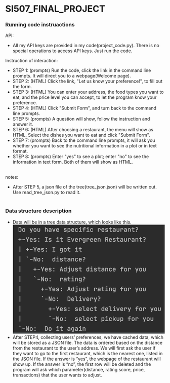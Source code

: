# SI507_FINAL_PROJECT

### Running code instruactions

API: </br>
  - All my API keys are provided in my code(project_code.py). There is no special operations to access API keys. Just run the code. </br>

Instruction of interaction: </br>
  - STEP 1: (prompts) Run the code, click the link in the command line prompts. It will direct you to a webpage(Welcome page). </br>
  - STEP 2: (HTML) Click the link, "Let us know your preference!", to fill out the form. </br>
  - STEP 3: (HTML) You can enter your address, the food types you want to eat, and the price level you can accept, to let the program know your preference. </br>
  - STEP 4: (HTML) Click "Submit Form", and turn back to the command line prompts. </br>
  - STEP 5: (prompts) A question will show, follow the instruction and answer it. </br>
  - STEP 6: (HTML) After choosing a restaurant, the menu will show as HTML. Select the dishes you want to eat and click "Submit Form". </br>
  - STEP 7: (prompts) Back to the command line prompts, it will ask you whether you want to see the nutritional information in a plot or in text format. </br>
  - STEP 8: (prompts) Enter "yes" to see a plot; enter "no" to see the information in text form. Both of them will show as HTML. </br></br>


notes: </br>
  - After STEP 5, a json file of the tree(tree_json.json) will be written out. Use read_tree_json.py to read it. </br></br>


### Data structure description

  - Data will be in a tree data structure, which looks like this.
![alt_text](https://github.com/liu0ing0ing/SI507_FINAL_PROJECT/blob/main/tree.png?raw=true)</br>
  - After STEP4, collecting users’ preferences, we have cached data, which will be stored as a JSON file. The data is ordered based on the distance from the restaurant to the user’s address. We will first ask the user if they want to go to the first restaurant, which is the nearest one, listed in the JSON file. If the answer is “yes”, the webpage of the restaurant will show up. If the answer is “no”, the first row will be deleted and the program will ask which parameter(distance, rating score, price, transactions) that the user wants to adjust. </br></br>


